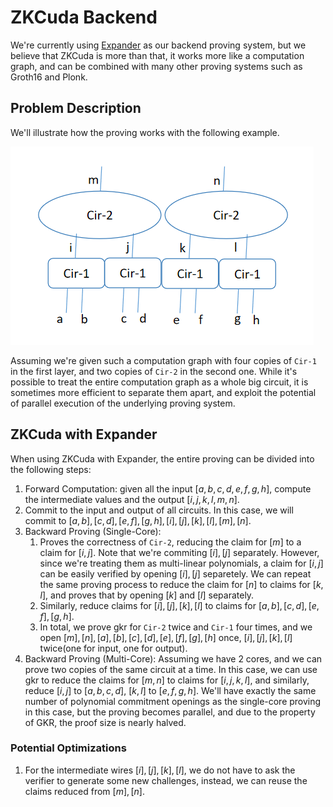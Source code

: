 # ZKCuda Backend

We're currently using [Expander](https://github.com/PolyhedraZK/Expander) as our backend proving system, but we believe that ZKCuda is more than that, it works more like a computation graph, and can be combined with many other proving systems such as Groth16 and Plonk.

## Problem Description
We'll illustrate how the proving works with the following example.

![example computation](example_computation.png "Example Computation")

Assuming we're given such a computation graph with four copies of `Cir-1` in the first layer, and two copies of `Cir-2` in the second one. While it's possible to treat the entire computation graph as a whole big circuit, it is sometimes more efficient to separate them apart, and exploit the potential of parallel execution of the underlying proving system.

## ZKCuda with Expander
When using ZKCuda with Expander, the entire proving can be divided into the following steps:

1. Forward Computation: given all the input $[a, b, c, d, e, f, g, h]$, compute the intermediate values and the output $[i, j, k, l, m, n]$.
2. Commit to the input and output of all circuits. In this case, we will commit to $[a, b], [c, d], [e, f], [g, h], [i], [j], [k], [l], [m], [n]$.
3. Backward Proving (Single-Core): 
    1. Proves the correctness of `Cir-2`, reducing the claim for $[m]$ to a claim for $[i, j]$. Note that we're commiting $[i], [j]$ separately. However, since we're treating them as multi-linear polynomials, a claim for $[i, j]$ can be easily verified by opening $[i], [j]$ separetely. We can repeat the same proving process to reduce the claim for $[n]$ to claims for $[k, l]$, and proves that by opening $[k]$ and $[l]$ separately. 
    2. Similarly, reduce claims for $[i], [j], [k], [l]$ to claims for $[a, b], [c, d], [e, f], [g, h]$.
    3. In total, we prove gkr for `Cir-2` twice and `Cir-1` four times, and we open $[m], [n], [a], [b], [c], [d], [e], [f], [g], [h]$ once, $[i], [j], [k], [l]$ twice(one for input, one for output).
4. Backward Proving (Multi-Core): Assuming we have 2 cores, and we can prove two copies of the same circuit at a time. In this case, we can use gkr to reduce the claims for $[m, n]$ to claims for $[i, j, k, l]$, and similarly, reduce $[i, j]$ to $[a, b, c, d]$, $[k, l]$ to $[e, f, g, h]$. We'll have exactly the same number of polynomial commitment openings as the single-core proving in this case, but the proving becomes parallel, and due to the property of GKR, the proof size is nearly halved.

### Potential Optimizations
1. For the intermediate wires $[i], [j], [k], [l]$, we do not have to ask the verifier to generate some new challenges, instead, we can reuse the claims reduced from $[m], [n]$.